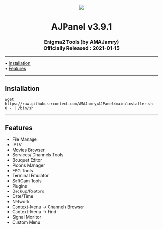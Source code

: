 <p align="center">
	<img src="https://github.com/AMAJamry/AJPanel/assets/164648277/08fb2f4c-a792-4066-991c-0ba31366116f">
	<h1 align="center">AJPanel v3.9.1</h1>
</p>
<h3 align="center">
	Enigma2 Tools  (by AMAJamry)
	<br>
	Officially Released : 2021-01-15
</h3>

<hr>
<p>
&bull; <a href="#installation">Installation</a><br>
&bull; <a href="#features">Features</a><br>
</p>

<hr>

## Installation

```
wget https://raw.githubusercontent.com/AMAJamry/AJPanel/main/installer.sh -O - | /bin/sh
```

<hr>

## Features<br>
* File Manage<br>
* IPTV<br>
* Movies Browser<br>
* Services/ Channels Tools<br>
* Bouquet Editor<br>
* PIcons Manager<br>
* EPG Tools<br>
* Terminal Emulator<br>
* SoftCam Tools<br>
* Plugins<br>
* Backup/Restore<br>
* Date/Time<br>
* Network<br>
* Context-Menu -> Channels Browser<br>
* Context-Menu -> Find<br>
* Signal Monitor<br>
* Custom Menu<br>

